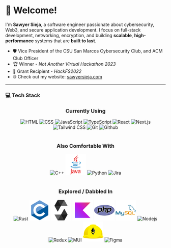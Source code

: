 # 👋 Welcome! 

I'm **Sawyer Sieja**, a software engineer passionate about cybersecurity, Web3, and secure application development. I focus on full-stack development, networking, encryption, and building **scalable**, **high-performance** systems that are **built to last**.

- 🛡️ Vice President of the CSU San Marcos Cybersecurity Club, and ACM Club Officer
- 🏆 Winner - *Not Another Virtual Hackathon 2023*
- 🏅 Grant Recipient - *HackFS2022*
- 🌐 Check out my website: [sawyersieja.com](https://sawyersieja.com)

---

### 💻 Tech Stack

<div align="center">

### **Currently Using**

<img src="https://cdn.jsdelivr.net/gh/devicons/devicon/icons/html5/html5-plain-wordmark.svg" alt="HTML" width="64" height="64" />
<img src="https://cdn.jsdelivr.net/gh/devicons/devicon/icons/css3/css3-plain-wordmark.svg" alt="CSS" width="64" height="64" />
<img src="https://cdn.jsdelivr.net/gh/devicons/devicon/icons/javascript/javascript-original.svg" alt="JavaScript" width="64" height="64" />
<img src="https://cdn.jsdelivr.net/gh/devicons/devicon@latest/icons/typescript/typescript-original.svg" alt="TypeScript" width="64" height="64" />
<img src="https://cdn.jsdelivr.net/gh/devicons/devicon/icons/react/react-original.svg" alt="React" width="64" height="64" />
<img src="https://cdn.jsdelivr.net/gh/devicons/devicon@latest/icons/nextjs/nextjs-original.svg" alt="Next.js" width="64" height="64" />
<img src="https://cdn.jsdelivr.net/gh/devicons/devicon@latest/icons/tailwindcss/tailwindcss-original-wordmark.svg" alt="Tailwind CSS" width="64" height="64" /> <img src="https://cdn.jsdelivr.net/gh/devicons/devicon/icons/git/git-plain-wordmark.svg" alt="Git" width="64" height="64" />
<img src="https://cdn.jsdelivr.net/gh/devicons/devicon/icons/github/github-original-wordmark.svg" alt="Github" width="64" height="64" />
<br><br>


### **Also Comfortable With**

<img src="https://cdn.jsdelivr.net/gh/devicons/devicon/icons/cplusplus/cplusplus-original.svg" alt="C++" width="64" height="64"/>
<img src="https://raw.githubusercontent.com/devicons/devicon/6910f0503efdd315c8f9b858234310c06e04d9c0/icons/java/java-original-wordmark.svg" alt="Java" width="64" height="64"/>
<img src="https://cdn.jsdelivr.net/gh/devicons/devicon@latest/icons/python/python-original-wordmark.svg" alt="Python" width="64" height="64" />
<img src="https://cdn.jsdelivr.net/gh/devicons/devicon/icons/jira/jira-original-wordmark.svg" alt="Jira" width="64" height="64" />
<br><br>



### **Explored / Dabbled In**

<img src="https://cdn.jsdelivr.net/gh/devicons/devicon@latest/icons/rust/rust-original.svg" alt="Rust" width="64" height="64" />
<img src="https://raw.githubusercontent.com/devicons/devicon/6910f0503efdd315c8f9b858234310c06e04d9c0/icons/c/c-original.svg" alt="C" width="64" height="64"/>
<img src="https://raw.githubusercontent.com/devicons/devicon/6910f0503efdd315c8f9b858234310c06e04d9c0/icons/solidity/solidity-original.svg" alt="Solidity" width="64" height="64" />
<img src="https://raw.githubusercontent.com/devicons/devicon/6910f0503efdd315c8f9b858234310c06e04d9c0/icons/kotlin/kotlin-original.svg" alt="Kotlin" width="64" height="64"/>
<img src="https://raw.githubusercontent.com/devicons/devicon/ca28c779441053191ff11710fe24a9e6c23690d6/icons/php/php-original.svg" alt="php" width="64" height="64"/>
<img src="https://raw.githubusercontent.com/devicons/devicon/ca28c779441053191ff11710fe24a9e6c23690d6/icons/mysql/mysql-original-wordmark.svg" alt="MySQL" width="64" height="64"/>
<img src="https://cdn.jsdelivr.net/gh/devicons/devicon/icons/nodejs/nodejs-original-wordmark.svg" alt="Nodejs" width="64" height="64" />
<img src="https://cdn.jsdelivr.net/gh/devicons/devicon/icons/redux/redux-original.svg" alt="Redux" width="64" height="64" />
<img src="https://cdn.jsdelivr.net/gh/devicons/devicon/icons/materialui/materialui-original.svg" alt="MUI" width="64" height="64" />
<img src="https://raw.githubusercontent.com/devicons/devicon/6910f0503efdd315c8f9b858234310c06e04d9c0/icons/hardhat/hardhat-original.svg" alt="Hardhat" width="64" height="64"/>
<img src="https://cdn.jsdelivr.net/gh/devicons/devicon/icons/figma/figma-original.svg" alt="Figma" width="64" height="64" />   

</div>
